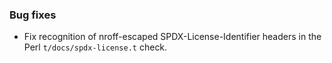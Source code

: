 ### Bug fixes

- Fix recognition of nroff-escaped SPDX-License-Identifier headers in the Perl `t/docs/spdx-license.t` check.

